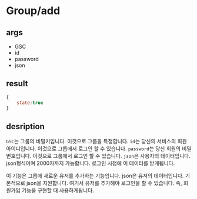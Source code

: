 # Group/add

## args

- GSC
- id
- password
- json

## result

```JavaScript
{
    state:true
}
```

## desription

`GSC`는 그룹의 비밀키입니다. 이것으로 그룹을 특정합니다.
`id`는 당신의 서비스의 회원아이디입니다. 이것으로 그룹에서 로그인 할 수 있습니다.
`password`는 당신 회원의 비밀번호입니다. 이것으로 그룹에서 로그인 할 수 있습니다.
`json`은 사용자의 데이터입니다. json형식이며 2000자까지 가능합니다. 로그인 시점에 이 데이터를 받게됩니다.

이 기능은 그룹에 새로운 유저를 추가하는 기능입니다. json은 유저의 데이터입니다. 기본적으로 json을 지원합니다. 여기서 유저를 추가해야 로그인을 할 수 있습니다. 즉, 회원가입 기능을 구현할 때 사용하게됩니다.